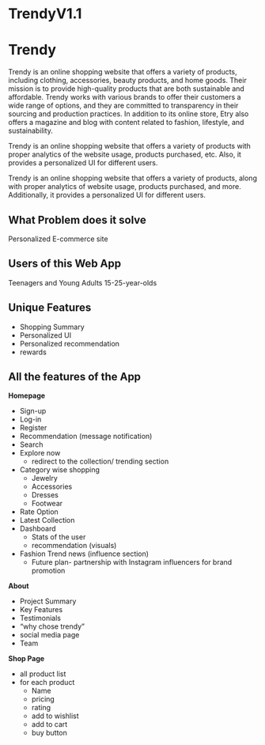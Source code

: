 # TrendyV1.1

# Trendy

Trendy is an online shopping website that offers a variety of products, including clothing, accessories, beauty products, and home goods. Their mission is to provide high-quality products that are both sustainable and affordable. Trendy works with various brands to offer their customers a wide range of options, and they are committed to transparency in their sourcing and production practices. In addition to its online store, Etry also offers a magazine and blog with content related to fashion, lifestyle, and sustainability.

Trendy is an online shopping website that offers a variety of products with proper analytics of the website usage, products purchased, etc. Also, it provides a personalized UI for different users.

Trendy is an online shopping website that offers a variety of products, along with proper analytics of website usage, products purchased, and more. Additionally, it provides a personalized UI for different users.

## What Problem does it solve

Personalized E-commerce site

## Users of this Web App

Teenagers and Young Adults 15-25-year-olds

## **Unique Features**

- Shopping Summary
- Personalized UI
- Personalized recommendation
- rewards

## All the features of the App

**Homepage**

- Sign-up
- Log-in
- Register
- Recommendation (message notification)
- Search
- Explore now
    - redirect to the collection/ trending section
- Category wise shopping
    - Jewelry
    - Accessories
    - Dresses
    - Footwear
- Rate Option
- Latest Collection
- Dashboard
    - Stats of the user
    - recommendation (visuals)
- Fashion Trend news (influence section)
    - Future plan- partnership with Instagram influencers for brand promotion

**About**

- Project Summary
- Key Features
- Testimonials
- “why chose trendy”
- social media page
- Team

**Shop Page**

- all product list
- for each product
    - Name
    - pricing
    - rating
    - add to wishlist
    - add to cart
    - buy button

